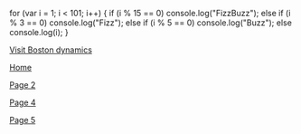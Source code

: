 <!DOCTYPE html>
<html lang="en">
<head>
    <meta charset="UTF-8">
    <title>Title</title>
</head>
<body>
<p>for (var i = 1; i < 101; i++) {
    if (i % 15 == 0) console.log("FizzBuzz");
    else if (i % 3 == 0) console.log("Fizz");
    else if (i % 5 == 0) console.log("Buzz");
    else console.log(i);
}</p>
<a href="https://www.bostondynamics.com//">Visit Boston dynamics</a>
<p></p>
<a href="https://github.com/gar7mn/midterm1000site/blob/main/readme.md">Home</a>
<p></p>
<a href="https://github.com/gar7mn/midterm1000site/blob/main/part2.md">Page 2</a>
<p></p>
<a href="https://www.w3schools.com/">Page 4</a>
<p></p>
<a href="https://www.w3schools.com/">Page 5</a>
</body>
</html>

